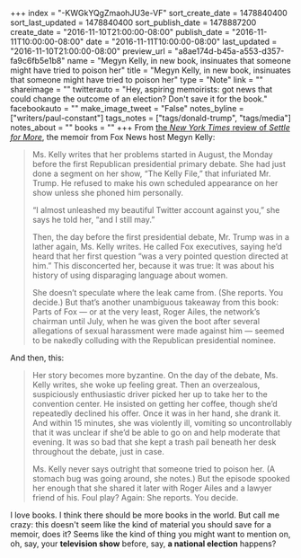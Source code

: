 +++
index = "-KWGkYQgZmaohJU3e-VF"
sort_create_date = 1478840400
sort_last_updated = 1478840400
sort_publish_date = 1478887200
create_date = "2016-11-10T21:00:00-08:00"
publish_date = "2016-11-11T10:00:00-08:00"
date = "2016-11-11T10:00:00-08:00"
last_updated = "2016-11-10T21:00:00-08:00"
preview_url = "a8ae174d-b45a-a553-d357-fa9c6fb5e1b8"
name = "Megyn Kelly, in new book, insinuates that someone might have tried to poison her"
title = "Megyn Kelly, in new book, insinuates that someone might have tried to poison her"
type = "Note"
link = ""
shareimage = ""
twitterauto = "Hey, aspiring memoirists: got news that could change the outcome of an election? Don't save it for the book."
facebookauto = ""
make_image_tweet = "False"
notes_byline = ["writers/paul-constant"]
tags_notes = ["tags/donald-trump", "tags/media"]
notes_about = ""
books = ""
+++
From [the *New York Times* review of *Settle for More*](http://www.nytimes.com/2016/11/12/books/review-megyn-kelly-tells-tales-out-of-fox-news-in-her-memoir-settle-for-more.html?_r=0), the memoir from Fox News host Megyn Kelly:

<blockquote><p>Ms. Kelly writes that her problems started in August, the Monday before the first Republican presidential primary debate. She had just done a segment on her show, “The Kelly File,” that infuriated Mr. Trump. He refused to make his own scheduled appearance on her show unless she phoned him personally.</p>

<p>“I almost unleashed my beautiful Twitter account against you,” she says he told her, “and I still may.”</p>

<p>Then, the day before the first presidential debate, Mr. Trump was in a lather again, Ms. Kelly writes. He called Fox executives, saying he’d heard that her first question “was a very pointed question directed at him.” This disconcerted her, because it was true: It was about his history of using disparaging language about women.</p>

<p>She doesn’t speculate where the leak came from. (She reports. You decide.) But that’s another unambiguous takeaway from this book: Parts of Fox — or at the very least, Roger Ailes, the network’s chairman until July, when he was given the boot after several allegations of sexual harassment were made against him — seemed to be nakedly colluding with the Republican presidential nominee.</p></blockquote>

And then, this:

<blockquote><p>Her story becomes more byzantine. On the day of the debate, Ms. Kelly writes, she woke up feeling great. Then an overzealous, suspiciously enthusiastic driver picked her up to take her to the convention center. He insisted on getting her coffee, though she’d repeatedly declined his offer. Once it was in her hand, she drank it. And within 15 minutes, she was violently ill, vomiting so uncontrollably that it was unclear if she’d be able to go on and help moderate that evening. It was so bad that she kept a trash pail beneath her desk throughout the debate, just in case.</p>

<p>Ms. Kelly never says outright that someone tried to poison her. (A stomach bug was going around, she notes.) But the episode spooked her enough that she shared it later with Roger Ailes and a lawyer friend of his. Foul play? Again: She reports. You decide.</p></blockquote>

I love books. I think there should be more books in the world. But call me crazy: this doesn't seem like the kind of material you should save for a memoir, does it? Seems like the kind of thing you might want to mention on, oh, say, your **television show** before, say, **a national election** happens?